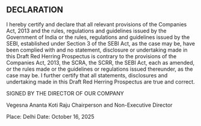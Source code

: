 ## DECLARATION

I hereby certify and declare that all relevant provisions of the Companies Act, 2013 and the rules, regulations and guidelines issued by the Government of India or the rules, regulations and guidelines issued by the SEBI, established under Section 3 of the SEBI Act, as the case may be, have been complied with and no statement, disclosure or undertaking made in this Draft Red Herring Prospectus is contrary to the provisions of the Companies Act, 2013, the SCRA, the SCRR, the SEBI Act, each as amended, or the rules made or the guidelines or regulations issued thereunder, as the case may be. I further certify that all statements, disclosures and undertaking made in this Draft Red Herring Prospectus are true and correct.

SIGNED BY THE DIRECTOR OF OUR COMPANY

Vegesna Ananta Koti Raju
Chairperson and Non-Executive Director

Place: Delhi
Date: October 16, 2025